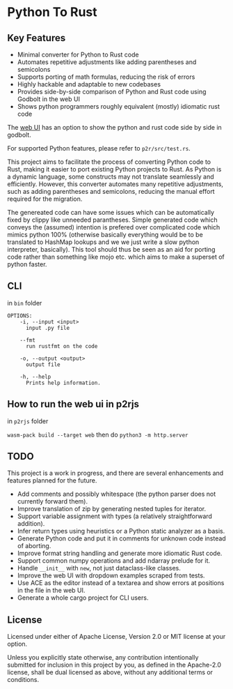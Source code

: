 # Python To Rust

## Key Features

- Minimal converter for Python to Rust code
- Automates repetitive adjustments like adding parentheses and semicolons
- Supports porting of math formulas, reducing the risk of errors
- Highly hackable and adaptable to new codebases
- Provides side-by-side comparison of Python and Rust code using Godbolt in the web UI
- Shows python programmers roughly equivalent (mostly) idiomatic rust code

The [web UI](https://benmkw.github.io/p2r/) has an option to show the python and rust code side by side in godbolt.

For supported Python features, please refer to `p2r/src/test.rs`.

This project aims to facilitate the process of converting Python code to Rust, making it easier to port existing Python projects to Rust. As Python is a dynamic language, some constructs may not translate seamlessly and efficiently. However, this converter automates many repetitive adjustments, such as adding parentheses and semicolons, reducing the manual effort required for the migration.

The genereated code can have some issues which can be automatically fixed by clippy like unneeded parantheses. Simple generated code which conveys the (assumed) intention is prefered over complicated code which mimics python 100% (otherwise basically everything would be to be translated to HashMap lookups and we we just write a slow python interpreter, basically). This tool should thus be seen as an aid for porting code rather than something like mojo etc. which aims to make a superset of python faster.

## CLI

in `bin` folder

```
OPTIONS:
    -i, --input <input>
      input .py file

    --fmt
      run rustfmt on the code

    -o, --output <output>
      output file

    -h, --help
      Prints help information.
```

## How to run the web ui in p2rjs

in `p2rjs` folder

`wasm-pack build --target web`
then do
`python3 -m http.server`

## TODO

This project is a work in progress, and there are several enhancements and features planned for the future.

- Add comments and possibly whitespace (the python parser does not currently forward them).
- Improve translation of zip by generating nested tuples for iterator.
- Support variable assignment with types (a relatively straightforward addition).
- Infer return types using heuristics or a Python static analyzer as a basis.
- Generate Python code and put it in comments for unknown code instead of aborting.
- Improve format string handling and generate more idiomatic Rust code.
- Support common numpy operations and add ndarray prelude for it.
- Handle `__init__` with `new`, not just dataclass-like classes.
- Improve the web UI with dropdown examples scraped from tests.
- Use ACE as the editor instead of a textarea and show errors at positions in the file in the web UI.
- Generate a whole cargo project for CLI users.

## License

Licensed under either of Apache License, Version 2.0 or MIT license at your option.

Unless you explicitly state otherwise, any contribution intentionally submitted for inclusion in this project by you, as defined in the Apache-2.0 license, shall be dual licensed as above, without any additional terms or conditions.

